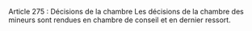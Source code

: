 Article 275 : Décisions de la chambre
Les décisions de la chambre des mineurs sont rendues en chambre de conseil et en dernier ressort.